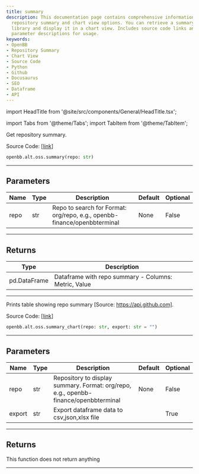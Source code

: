 ```yaml
---
title: summary
description: This documentation page contains comprehensive information on OpenBB's
  repository summary and chart view options. You can retrieve a summary with OpenBB
  library and display it in a chart view. Includes source code links and detailed
  parameter descriptions for usage.
keywords:
- OpenBB
- Repository Summary
- Chart View
- Source Code
- Python
- Github
- Docusaurus
- SEO
- Dataframe
- API
---
```


import HeadTitle from '@site/src/components/General/HeadTitle.tsx';

<HeadTitle title="alt.oss.summary - Reference | OpenBB SDK Docs" />

import Tabs from '@theme/Tabs';
import TabItem from '@theme/TabItem';

<Tabs>
<TabItem value="model" label="Model" default>

Get repository summary.

Source Code: [[link](https://github.com/OpenBB-finance/OpenBBTerminal/tree/main/openbb_terminal/alternative/oss/github_model.py#L179)]

```python
openbb.alt.oss.summary(repo: str)
```

---

## Parameters

| Name | Type | Description | Default | Optional |
| ---- | ---- | ----------- | ------- | -------- |
| repo | str | Repo to search for Format: org/repo, e.g., openbb-finance/openbbterminal | None | False |


---

## Returns

| Type | Description |
| ---- | ----------- |
| pd.DataFrame | Dataframe with repo summary - Columns: Metric, Value |
---

</TabItem>
<TabItem value="view" label="Chart">

Prints table showing repo summary [Source: https://api.github.com].

Source Code: [[link](https://github.com/OpenBB-finance/OpenBBTerminal/tree/main/openbb_terminal/alternative/oss/github_view.py#L123)]

```python
openbb.alt.oss.summary_chart(repo: str, export: str = "")
```

---

## Parameters

| Name | Type | Description | Default | Optional |
| ---- | ---- | ----------- | ------- | -------- |
| repo | str | Repository to display summary. Format: org/repo, e.g., openbb-finance/openbbterminal | None | False |
| export | str | Export dataframe data to csv,json,xlsx file |  | True |


---

## Returns

This function does not return anything

---

</TabItem>
</Tabs>
